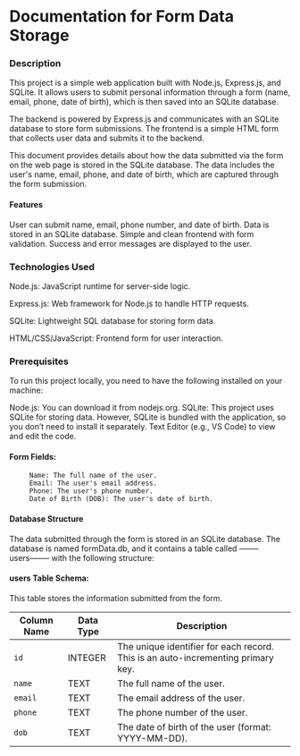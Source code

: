 # Documentation for Form Data Storage

### Description
This project is a simple web application built with Node.js, Express.js, and SQLite. It allows users to submit personal information through a form (name, email, phone, date of birth), which is then saved into an SQLite database.

The backend is powered by Express.js and communicates with an SQLite database to store form submissions. The frontend is a simple HTML form that collects user data and submits it to the backend.

This document provides details about how the data submitted via the form on the web page is stored in the SQLite database.
       The data includes the user's name, email, phone, and date of birth, which are captured through the form submission.

#### Features
User can submit name, email, phone number, and date of birth.
Data is stored in an SQLite database.
Simple and clean frontend with form validation.
Success and error messages are displayed to the user.


### Technologies Used
Node.js: JavaScript runtime for server-side logic.

Express.js: Web framework for Node.js to handle HTTP requests.

SQLite: Lightweight SQL database for storing form data.

HTML/CSS/JavaScript: Frontend form for user interaction.



### Prerequisites
To run this project locally, you need to have the following installed on your machine:

Node.js: You can download it from nodejs.org.
SQLite: This project uses SQLite for storing data. However, SQLite is bundled with the application, so you don’t need to install it separately.
Text Editor (e.g., VS Code) to view and edit the code.

#### Form Fields:
         Name: The full name of the user.
         Email: The user's email address.
         Phone: The user's phone number.
         Date of Birth (DOB): The user's date of birth.

#### Database Structure
The data submitted through the form is stored in an SQLite database. The database is named formData.db, and it contains a table called –––––users––––– with the following structure:


#### users Table Schema:

This table stores the information submitted from the form.

| Column Name | Data Type | Description                                    |
|-------------|-----------|------------------------------------------------|
| `id`        | INTEGER   | The unique identifier for each record. This is an auto-incrementing primary key. |
| `name`      | TEXT      | The full name of the user.                     |
| `email`     | TEXT      | The email address of the user.                 |
| `phone`     | TEXT      | The phone number of the user.                  |
| `dob`       | TEXT      | The date of birth of the user (format: YYYY-MM-DD). |

